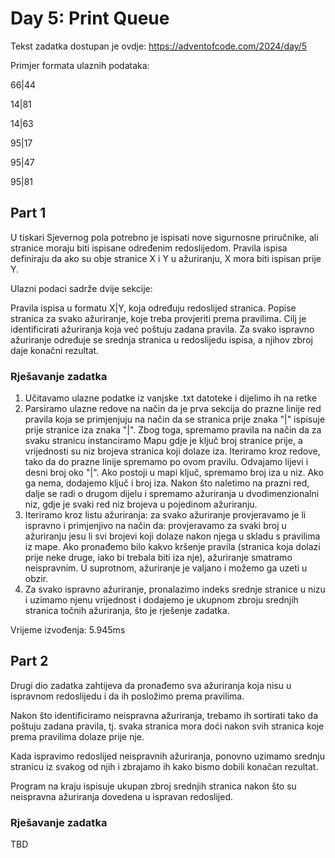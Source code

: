 # Day 5: Print Queue

Tekst zadatka dostupan je ovdje: https://adventofcode.com/2024/day/5

Primjer formata ulaznih podataka:

66|44

14|81

14|63

95|17

95|47

95|81

## Part 1

U tiskari Sjevernog pola potrebno je ispisati nove sigurnosne priručnike, ali stranice moraju biti ispisane određenim redoslijedom. Pravila ispisa definiraju da ako su obje stranice X i Y u ažuriranju, X mora biti ispisan prije Y.

Ulazni podaci sadrže dvije sekcije:

Pravila ispisa u formatu X|Y, koja određuju redoslijed stranica.
Popise stranica za svako ažuriranje, koje treba provjeriti prema pravilima.
Cilj je identificirati ažuriranja koja već poštuju zadana pravila. Za svako ispravno ažuriranje određuje se srednja stranica u redoslijedu ispisa, a njihov zbroj daje konačni rezultat.

### Rješavanje zadatka

1. Učitavamo ulazne podatke iz vanjske .txt datoteke i dijelimo ih na retke
2. Parsiramo ulazne redove na način da je prva sekcija do prazne linije red pravila koja se primjenjuju na način da se stranica prije znaka "|" ispisuje prije stranice iza znaka "|". Zbog toga, spremamo pravila na način da za svaku stranicu instanciramo Mapu gdje je ključ broj stranice prije, a vrijednosti su niz brojeva stranica koji dolaze iza. Iteriramo kroz redove, tako da do prazne linije spremamo po ovom pravilu. Odvajamo lijevi i desni broj oko "|". Ako postoji u mapi ključ, spremamo broj iza u niz. Ako ga nema, dodajemo ključ i broj iza. Nakon što naletimo na prazni red, dalje se radi o drugom dijelu i spremamo ažuriranja u dvodimenzionalni niz, gdje je svaki red niz brojeva u pojedinom ažuriranju.
3. Iteriramo kroz listu ažuriranja: za svako ažuriranje provjeravamo je li ispravno i primjenjivo na način da: provjeravamo za svaki broj u ažuriranju jesu li svi brojevi koji dolaze nakon njega u skladu s pravilima iz mape. Ako pronađemo bilo kakvo kršenje pravila (stranica koja dolazi prije neke druge, iako bi trebala biti iza nje), ažuriranje smatramo neispravnim. U suprotnom, ažuriranje je valjano i možemo ga uzeti u obzir.
4. Za svako ispravno ažuriranje, pronalazimo indeks srednje stranice u nizu i uzimamo njenu vrijednost i dodajemo je ukupnom zbroju srednjih stranica točnih ažuriranja, što je rješenje zadatka.

Vrijeme izvođenja: 5.945ms

## Part 2

Drugi dio zadatka zahtijeva da pronađemo sva ažuriranja koja nisu u ispravnom redoslijedu i da ih posložimo prema pravilima.

Nakon što identificiramo neispravna ažuriranja, trebamo ih sortirati tako da poštuju zadana pravila, tj. svaka stranica mora doći nakon svih stranica koje prema pravilima dolaze prije nje.

Kada ispravimo redoslijed neispravnih ažuriranja, ponovno uzimamo srednju stranicu iz svakog od njih i zbrajamo ih kako bismo dobili konačan rezultat.

Program na kraju ispisuje ukupan zbroj srednjih stranica nakon što su neispravna ažuriranja dovedena u ispravan redoslijed.

### Rješavanje zadatka

TBD